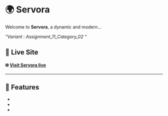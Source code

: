 # 🌍 Servora

Welcome to **Servora**, a dynamic and modern...

_"Variant : Assignment_11_Category_02
"_

## 🔗 Live Site

#### 🌐 [Visit Servora live](https://ph-assignment-12-c3db9.web.app)

---

## 🚀 Features

-
-
-
